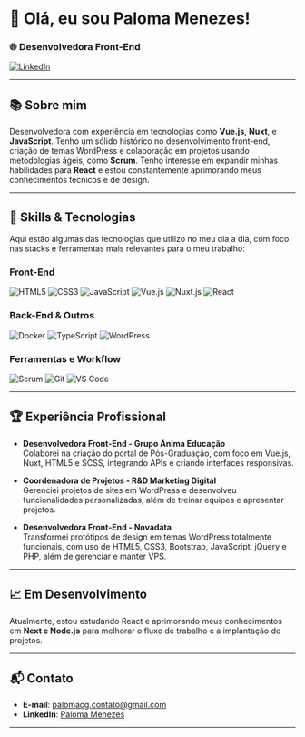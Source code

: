 # 👋 Olá, eu sou Paloma Menezes!

### 🌐 Desenvolvedora Front-End

[![LinkedIn](https://img.shields.io/badge/LinkedIn-Perfil-0077B5?style=flat-square&logo=linkedin)](https://www.linkedin.com/in/palomamenezes/) 

---

## 📚 Sobre mim

Desenvolvedora com experiência em tecnologias como **Vue.js**, **Nuxt**, e **JavaScript**. Tenho um sólido histórico no desenvolvimento front-end, criação de temas WordPress e colaboração em projetos usando metodologias ágeis, como **Scrum**. Tenho interesse em expandir minhas habilidades para **React** e estou constantemente aprimorando meus conhecimentos técnicos e de design.

---

## 🚀 Skills & Tecnologias

Aqui estão algumas das tecnologias que utilizo no meu dia a dia, com foco nas stacks e ferramentas mais relevantes para o meu trabalho:

### Front-End

![HTML5](https://img.shields.io/badge/HTML5-E34F26?style=for-the-badge&logo=html5&logoColor=white)
![CSS3](https://img.shields.io/badge/CSS3-1572B6?style=for-the-badge&logo=css3&logoColor=white)
![JavaScript](https://img.shields.io/badge/JavaScript-F7DF1E?style=for-the-badge&logo=javascript&logoColor=black)
![Vue.js](https://img.shields.io/badge/Vue.js-4FC08D?style=for-the-badge&logo=vue.js&logoColor=white)
![Nuxt.js](https://img.shields.io/badge/Nuxt.js-00C58E?style=for-the-badge&logo=nuxt.js&logoColor=white)
![React](https://img.shields.io/badge/React-61DAFB?style=for-the-badge&logo=react&logoColor=black)

### Back-End & Outros

![Docker](https://img.shields.io/badge/Docker-2496ED?style=for-the-badge&logo=docker&logoColor=white)
![TypeScript](https://img.shields.io/badge/TypeScript-3178C6?style=for-the-badge&logo=typescript&logoColor=white)
![WordPress](https://img.shields.io/badge/WordPress-21759B?style=for-the-badge&logo=wordpress&logoColor=white)

### Ferramentas e Workflow

![Scrum](https://img.shields.io/badge/Scrum-4a90e2?style=for-the-badge&logo=scrum&logoColor=white)
![Git](https://img.shields.io/badge/Git-F05032?style=for-the-badge&logo=git&logoColor=white)
![VS Code](https://img.shields.io/badge/VS%20Code-007ACC?style=for-the-badge&logo=visual-studio-code&logoColor=white)

---

## 🏆 Experiência Profissional

- **Desenvolvedora Front-End - Grupo Ânima Educação**  
  Colaborei na criação do portal de Pós-Graduação, com foco em Vue.js, Nuxt, HTML5 e SCSS, integrando APIs e criando interfaces responsivas.

- **Coordenadora de Projetos - R&D Marketing Digital**  
  Gerenciei projetos de sites em WordPress e desenvolveu funcionalidades personalizadas, além de treinar equipes e apresentar projetos.

- **Desenvolvedora Front-End - Novadata**  
  Transformei protótipos de design em temas WordPress totalmente funcionais, com uso de HTML5, CSS3, Bootstrap, JavaScript, jQuery e PHP, além de gerenciar e manter VPS.

---

## 📈 Em Desenvolvimento

Atualmente, estou estudando React e aprimorando meus conhecimentos em **Next e Node.js** para melhorar o fluxo de trabalho e a implantação de projetos.

---

## 📬 Contato

- **E-mail**: palomacg.contato@gmail.com
- **LinkedIn**: [Paloma Menezes](https://www.linkedin.com/in/palomamenezes/)

---
